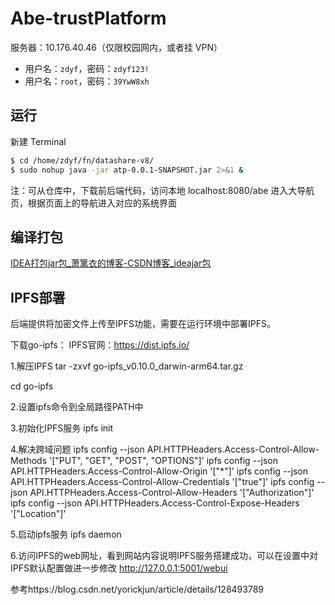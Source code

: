 # Abe-trustPlatform

服务器：10.176.40.46（仅限校园网内，或者挂 VPN）

+ 用户名：`zdyf`，密码：`zdyf123!`
+ 用户名：`root`，密码：`39YwW8xh`


## 运行

新建 Terminal

```bash
$ cd /home/zdyf/fn/datashare-v8/
$ sudo nohup java -jar atp-0.0.1-SNAPSHOT.jar 2>&1 &
```


注：可从仓库中，下载前后端代码，访问本地 localhost:8080/abe 进入大导航页，根据页面上的导航进入对应的系统界面


## 编译打包

[IDEA打包jar包_萧篱衣的博客-CSDN博客_ideajar包](https://blog.csdn.net/weixin_47272508/article/details/125974386)

## IPFS部署
后端提供将加密文件上传至IPFS功能，需要在运行环境中部署IPFS。

下载go-ipfs：
IPFS官网：https://dist.ipfs.io/

1.解压IPFS
tar -zxvf go-ipfs_v0.10.0_darwin-arm64.tar.gz

cd go-ipfs
 
2.设置ipfs命令到全局路径PATH中
 
3.初始化IPFS服务
ipfs init
 
4.解决跨域问题
ipfs config --json API.HTTPHeaders.Access-Control-Allow-Methods '["PUT", "GET", "POST", "OPTIONS"]'
ipfs config --json API.HTTPHeaders.Access-Control-Allow-Origin '["*"]'
ipfs config --json API.HTTPHeaders.Access-Control-Allow-Credentials '["true"]'
ipfs config --json API.HTTPHeaders.Access-Control-Allow-Headers '["Authorization"]'
ipfs config --json API.HTTPHeaders.Access-Control-Expose-Headers '["Location"]'

5.启动ipfs服务
ipfs daemon

6.访问IPFS的web网址，看到网站内容说明IPFS服务搭建成功，可以在设置中对IPFS默认配置做进一步修改
http://127.0.0.1:5001/webui

参考https://blog.csdn.net/yorickjun/article/details/128493789




